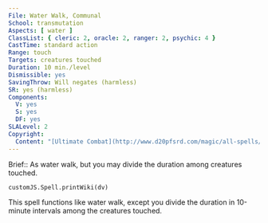 ```yaml
---
File: Water Walk, Communal
School: transmutation
Aspects: [ water ]
ClassList: { cleric: 2, oracle: 2, ranger: 2, psychic: 4 }
CastTime: standard action
Range: touch
Targets: creatures touched
Duration: 10 min./level
Dismissible: yes
SavingThrow: Will negates (harmless)
SR: yes (harmless)
Components:
  V: yes
  S: yes
  DF: yes
SLALevel: 2
Copyright:
  Content: "[Ultimate Combat](http://www.d20pfsrd.com/magic/all-spells/w/water-walk#TOC-Water-Walk-Communal)"
---
```

Brief:: As water walk, but you may divide the duration among creatures touched.

```dataviewjs
customJS.Spell.printWiki(dv)
```

This spell functions like water walk, except you divide the duration in 10-minute intervals among the creatures touched.
